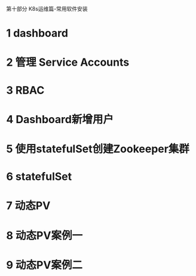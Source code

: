 第十部分 K8s运维篇-常用软件安装

# 1 dashboard

# 2 管理 Service Accounts

# 3 RBAC

# 4 Dashboard新增用户

# 5 使用statefulSet创建Zookeeper集群

# 6 statefulSet

# 7 动态PV

# 8 动态PV案例一

# 9 动态PV案例二